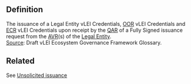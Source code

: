 ## Definition
The issuance of a Legal Entity vLEI Credentials, [OOR](OOR) vLEI Credentials and [ECR](ECR) vLEI Credentials upon receipt by the [QAR](QAR) of a Fully Signed issuance request from the [AVR](AVR)(s) of the [Legal Entity](legal-entity).  
[Source](https://www.gleif.org/vlei/introducing-the-vlei-ecosystem-governance-framework/2022-02-07_verifiable-lei-vlei-ecosystem-governance-framework-glossary-draft-publication_v0.9-draft.pdf): Draft vLEI Ecosystem Governance Framework Glossary.

## Related
See [Unsolicited issuance](unsolicited-issuance)